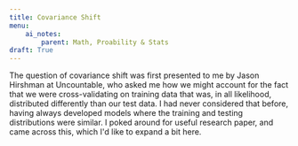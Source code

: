 ```yaml
---
title: Covariance Shift
menu:
    ai_notes:
        parent: Math, Proability & Stats
draft: True
---
```


The question of covariance shift was first presented to me by Jason Hirshman at
Uncountable, who asked me how we might account for the fact that we were cross-validating
on training data that was, in all likelihood, distributed differently than our test data.
I had never considered that before, having always developed models where the training
and testing distributions were similar. I poked around for useful research paper,
and came across this, which I'd like to expand a bit here.

